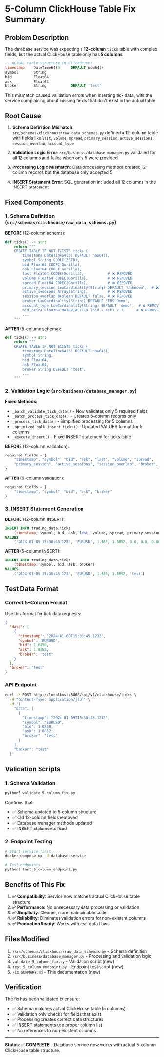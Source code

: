 # 5-Column ClickHouse Table Fix Summary

## Problem Description

The database service was expecting a **12-column** `ticks` table with complex fields, but the actual ClickHouse table only has **5 columns**:

```sql
-- ACTUAL table structure in ClickHouse:
timestamp    DateTime64(3)    DEFAULT now64()
symbol       String
bid          Float64
ask          Float64
broker       String           DEFAULT 'test'
```

This mismatch caused validation errors when inserting tick data, with the service complaining about missing fields that don't exist in the actual table.

## Root Cause

1. **Schema Definition Mismatch**: `src/schemas/clickhouse/raw_data_schemas.py` defined a 12-column table with fields like `last`, `volume`, `spread`, `primary_session`, `active_sessions`, `session_overlap`, `account_type`

2. **Validation Logic Error**: `src/business/database_manager.py` validated for all 12 columns and failed when only 5 were provided

3. **Processing Logic Mismatch**: Data processing methods created 12-column records but the database only accepted 5

4. **INSERT Statement Error**: SQL generation included all 12 columns in the INSERT statement

## Fixed Components

### 1. Schema Definition (`src/schemas/clickhouse/raw_data_schemas.py`)

**BEFORE** (12-column schema):
```python
def ticks() -> str:
    return """
    CREATE TABLE IF NOT EXISTS ticks (
        timestamp DateTime64(3) DEFAULT now64(),
        symbol String CODEC(ZSTD),
        bid Float64 CODEC(Gorilla),
        ask Float64 CODEC(Gorilla),
        last Float64 CODEC(Gorilla),           # ❌ REMOVED
        volume Float64 CODEC(Gorilla),         # ❌ REMOVED  
        spread Float64 CODEC(Gorilla),         # ❌ REMOVED
        primary_session LowCardinality(String) DEFAULT 'Unknown',  # ❌ REMOVED
        active_sessions Array(String),         # ❌ REMOVED
        session_overlap Boolean DEFAULT false, # ❌ REMOVED
        broker LowCardinality(String) DEFAULT 'FBS-Demo',  
        account_type LowCardinality(String) DEFAULT 'demo',  # ❌ REMOVED
        mid_price Float64 MATERIALIZED (bid + ask) / 2,     # ❌ REMOVED
        ...
    """
```

**AFTER** (5-column schema):
```python
def ticks() -> str:
    return """
    CREATE TABLE IF NOT EXISTS ticks (
        timestamp DateTime64(3) DEFAULT now64(),
        symbol String,
        bid Float64,
        ask Float64,
        broker String DEFAULT 'test',
        ...
    """
```

### 2. Validation Logic (`src/business/database_manager.py`)

**Fixed Methods:**
- `_batch_validate_tick_data()` - Now validates only 5 required fields
- `_batch_process_tick_data()` - Creates 5-column records only
- `_process_tick_data()` - Simplified processing for 5 columns
- `_optimized_bulk_insert_ticks()` - Updated VALUES format for 5 columns
- `_execute_insert()` - Fixed INSERT statement for ticks table

**BEFORE** (12-column validation):
```python
required_fields = {
    "timestamp", "symbol", "bid", "ask", "last", "volume", "spread",
    "primary_session", "active_sessions", "session_overlap", "broker", "account_type"
}
```

**AFTER** (5-column validation):
```python
required_fields = {
    "timestamp", "symbol", "bid", "ask", "broker"
}
```

### 3. INSERT Statement Generation

**BEFORE** (12-column INSERT):
```sql
INSERT INTO trading_data.ticks 
    (timestamp, symbol, bid, ask, last, volume, spread, primary_session, active_sessions, session_overlap, broker, account_type) 
VALUES 
    ('2024-01-09 15:30:45.123', 'EURUSD', 1.085, 1.0852, 0.0, 0.0, 0.0002, 'Unknown', [], false, 'test', 'demo')
```

**AFTER** (5-column INSERT):
```sql
INSERT INTO trading_data.ticks 
    (timestamp, symbol, bid, ask, broker) 
VALUES 
    ('2024-01-09 15:30:45.123', 'EURUSD', 1.085, 1.0852, 'test')
```

## Test Data Format

### Correct 5-Column Format

Use this format for tick data requests:

```json
{
  "data": [
    {
      "timestamp": "2024-01-09T15:30:45.123Z",
      "symbol": "EURUSD",
      "bid": 1.0850,
      "ask": 1.0852,
      "broker": "test"
    }
  ],
  "broker": "test"
}
```

### API Endpoint

```bash
curl -X POST http://localhost:8008/api/v1/clickhouse/ticks \
  -H "Content-Type: application/json" \
  -d '{
    "data": [
      {
        "timestamp": "2024-01-09T15:30:45.123Z",
        "symbol": "EURUSD",
        "bid": 1.0850,
        "ask": 1.0852,
        "broker": "test"
      }
    ],
    "broker": "test"
  }'
```

## Validation Scripts

### 1. Schema Validation
```bash
python3 validate_5_column_fix.py
```
Confirms that:
- ✅ Schema updated to 5-column structure
- ✅ Old 12-column fields removed  
- ✅ Database manager methods updated
- ✅ INSERT statements fixed

### 2. Endpoint Testing
```bash
# Start service first
docker-compose up -d database-service

# Test endpoints
python3 test_5_column_endpoint.py
```

## Benefits of This Fix

1. **✅ Compatibility**: Service now matches actual ClickHouse table structure
2. **✅ Performance**: No unnecessary data processing or validation
3. **✅ Simplicity**: Cleaner, more maintainable code
4. **✅ Reliability**: Eliminates validation errors for non-existent columns
5. **✅ Production Ready**: Works with real data flows

## Files Modified

1. `/src/schemas/clickhouse/raw_data_schemas.py` - Schema definition
2. `/src/business/database_manager.py` - Processing and validation logic
3. `validate_5_column_fix.py` - Validation script (new)
4. `test_5_column_endpoint.py` - Endpoint test script (new)
5. `FIX_SUMMARY.md` - This documentation (new)

## Verification

The fix has been validated to ensure:
- ✅ Schema matches actual ClickHouse table (5 columns)
- ✅ Validation only checks for fields that exist
- ✅ Processing creates correct data structures
- ✅ INSERT statements use proper column list
- ✅ No references to non-existent columns

---

**Status**: ✅ **COMPLETE** - Database service now works with actual 5-column ClickHouse table structure.